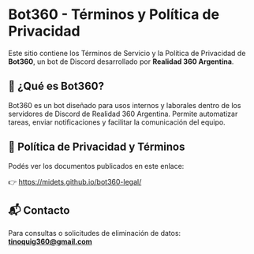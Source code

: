 # Bot360 - Términos y Política de Privacidad

Este sitio contiene los Términos de Servicio y la Política de Privacidad de **Bot360**, un bot de Discord desarrollado por **Realidad 360 Argentina**.

## 📄 ¿Qué es Bot360?

Bot360 es un bot diseñado para usos internos y laborales dentro de los servidores de Discord de Realidad 360 Argentina. Permite automatizar tareas, enviar notificaciones y facilitar la comunicación del equipo.

## 🔐 Política de Privacidad y Términos

Podés ver los documentos publicados en este enlace:

👉 https://midets.github.io/bot360-legal/

## 📬 Contacto

Para consultas o solicitudes de eliminación de datos:  
**tinoquig360@gmail.com**
